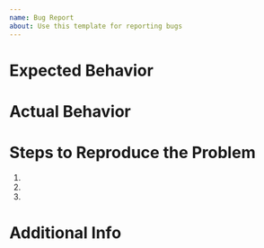 ```yaml
---
name: Bug Report
about: Use this template for reporting bugs
---
```


# Expected Behavior

<!-- Write out what the site should be doing here. -->

# Actual Behavior

<!-- Write out what the site is doing here that is not expected. -->

# Steps to Reproduce the Problem

1. 
1. 
1. 

# Additional Info

<!-- Optional. If there's any additional information that you have, mention it here. -->
